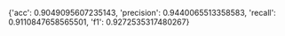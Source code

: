 {'acc': 0.9049095607235143, 'precision': 0.9440065513358583, 'recall': 0.9110847658565501, 'f1': 0.9272535317480267}
